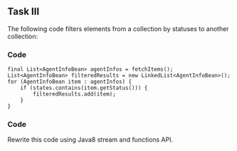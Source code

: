 ## Task III

The following code filters elements from a collection by statuses to another collection:

### Code

```
final List<AgentInfoBean> agentInfos = fetchItems();
List<AgentInfoBean> filteredResults = new LinkedList<AgentInfoBean>();
for (AgentInfoBean item : agentInfos) {
    if (states.contains(item.getStatus())) {
        filteredResults.add(item);
    }
}
```

### Code

Rewrite this code using Java8 stream and functions API.